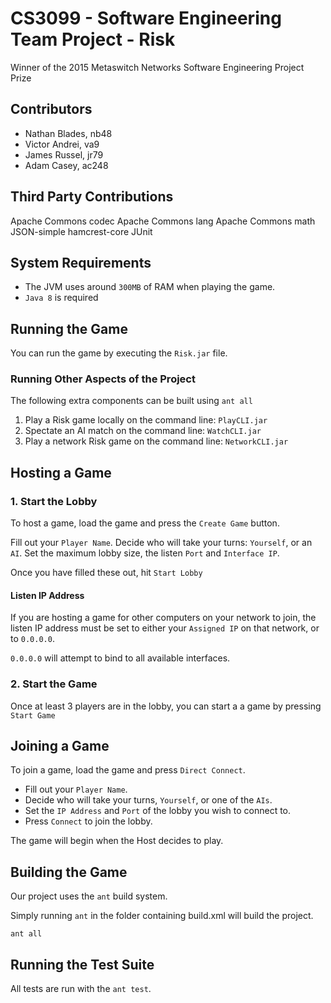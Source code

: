 CS3099 - Software Engineering Team Project - Risk
===============================

Winner of the 2015 Metaswitch Networks Software Engineering Project Prize

Contributors
------------

- Nathan Blades, nb48
- Victor Andrei, va9
- James Russel, jr79
- Adam Casey, ac248

Third Party Contributions
-------------------------
Apache Commons codec
Apache Commons lang
Apache Commons math
JSON-simple
hamcrest-core
JUnit

System Requirements
-------------------
- The JVM uses around `300MB` of RAM when playing the game.
- `Java 8` is required

Running the Game
----------------
You can run the game by executing the `Risk.jar` file.

### Running Other Aspects of the Project
The following extra components can be built using `ant all`

1. Play a Risk game locally on the command line: `PlayCLI.jar`
2. Spectate an AI match on the command line: `WatchCLI.jar`
3. Play a network Risk game on the command line: `NetworkCLI.jar`

Hosting a Game
--------------
### 1. Start the Lobby
To host a game, load the game and press the `Create Game` button.

Fill out your `Player Name`.
Decide who will take your turns: `Yourself`, or an `AI`.
Set the maximum lobby size, the listen `Port` and `Interface IP`.

Once you have filled these out, hit `Start Lobby`

#### Listen IP Address
If you are hosting a game for other computers on your network to join, the listen IP address must be set to either your `Assigned IP` on that network, or to `0.0.0.0`.

`0.0.0.0` will attempt to bind to all available interfaces.

### 2. Start the Game
Once at least 3 players are in the lobby, you can start a a game by pressing `Start Game`

Joining a Game
--------------
To join a game, load the game and press `Direct Connect`.

- Fill out your `Player Name`.
- Decide who will take your turns, `Yourself`, or one of the `AIs`.
- Set the `IP Address` and `Port` of the lobby you wish to connect to.
- Press `Connect` to join the lobby.

The game will begin when the Host decides to play.

Building the Game
-----------------
Our project uses the `ant` build system.

Simply running `ant` in the folder containing build.xml will build the project.

`ant all`

Running the Test Suite
----------------------
All tests are run with the `ant test`.
